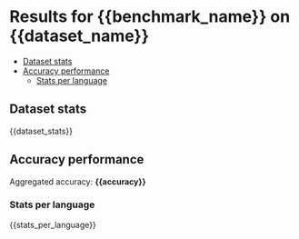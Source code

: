 # Results for {{benchmark_name}} on {{dataset_name}}

- [Dataset stats](#dataset-stats)
- [Accuracy performance](#accuracy-performance)
  - [Stats per language](#stats-per-language)

## Dataset stats
{{dataset_stats}}

## Accuracy performance
Aggregated accuracy: **{{accuracy}}**

### Stats per language
{{stats_per_language}}
